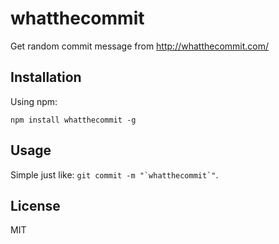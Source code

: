 whatthecommit
=============

Get random commit message from http://whatthecommit.com/

## Installation

Using npm:

`npm install whatthecommit -g`

## Usage

Simple just like: ``git commit -m "`whatthecommit`"``.

## License

MIT
